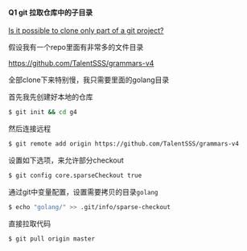 #### Q1 git 拉取仓库中的子目录

[Is it possible to clone only part of a git project?](https://unix.stackexchange.com/questions/233327/is-it-possible-to-clone-only-part-of-a-git-project)

假设我有一个repo里面有非常多的文件目录

https://github.com/TalentSSS/grammars-v4

全部clone下来特别慢，我只需要里面的golang目录

首先我先创建好本地的仓库

```bash
$ git init && cd g4
```

然后连接远程

```bash
$ git remote add origin https://github.com/TalentSSS/grammars-v4
```

设置如下选项，来允许部分checkout

```bash
$ git config core.sparseCheckout true
```

通过git中变量配置，设置需要拷贝的目录`golang`

```bash
$ echo "golang/" >> .git/info/sparse-checkout
```

直接拉取代码

```bash
$ git pull origin master
```



